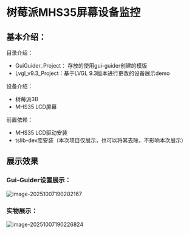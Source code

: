 # 树莓派MHS35屏幕设备监控



## 基本介绍：

目录介绍：

- GuiGuider_Project： 存放的使用gui-guider创建的模版
- Lvgl_v9.3_Project：基于LVGL 9.3版本进行更改的设备展示demo



设备介绍：

- 树莓派3B
- MHS35 LCD屏幕



前置依赖：

- MHS35 LCD驱动安装
- tslib-dev库安装（本次项目仅展示，也可以将其去除，不影响本次展示）

## 展示效果

### Gui-Guider设置展示：

![image-20251007190202167](D:\01_Project\01_language\07_mcu\respberry-pi-lvgl\lcd_show_demo\README.assets\image-20251007190202167.png)



### 实物展示：

![image-20251007190226824](D:\01_Project\01_language\07_mcu\respberry-pi-lvgl\lcd_show_demo\README.assets\image-20251007190226824.png)